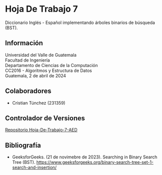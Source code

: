 # Hoja De Trabajo 7

Diccionario Inglés - Español implementando árboles binarios de búsqueda (BST).

## Información

Universidad del Valle de Guatemala  
Facultad de Ingeniería  
Departamento de Ciencias de la Computación  
CC2016 - Algoritmos y Estructura de Datos  
Guatemala, 2 de abril de 2024

## Colaboradores

- Cristian Túnchez (231359)

## Controlador de Versiones

[Repositorio Hoja-De-Trabajo-7-AED](https://github.com/Tunchxz/Hoja-De-Trabajo-7-AED.git "Enlace a GitHub")

## Bibliografía

- GeeksforGeeks. (21 de novimebre de 2023). Searching in Binary Search Tree (BST). https://www.geeksforgeeks.org/binary-search-tree-set-1-search-and-insertion/
